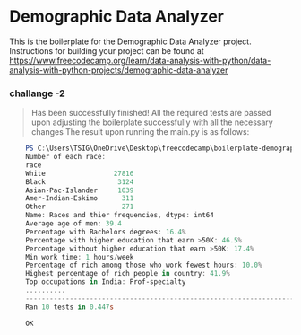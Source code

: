 # Demographic Data Analyzer

This is the boilerplate for the Demographic Data Analyzer project. Instructions for building your project can be found at https://www.freecodecamp.org/learn/data-analysis-with-python/data-analysis-with-python-projects/demographic-data-analyzer


### challange -2
> Has been successfully finished!
> All the required tests are passed upon adjusting the boilerplate successfully with all the necessary changes
> The result upon running the main.py is as follows:

```powershell
    PS C:\Users\TSIG\OneDrive\Desktop\freecodecamp\boilerplate-demographic-data-analyzer> python main.py
    Number of each race:
    race
    White                 27816
    Black                  3124
    Asian-Pac-Islander     1039
    Amer-Indian-Eskimo      311
    Other                   271
    Name: Races and thier frequencies, dtype: int64
    Average age of men: 39.4
    Percentage with Bachelors degrees: 16.4%
    Percentage with higher education that earn >50K: 46.5%
    Percentage without higher education that earn >50K: 17.4%
    Min work time: 1 hours/week
    Percentage of rich among those who work fewest hours: 10.0%
    Highest percentage of rich people in country: 41.9%
    Top occupations in India: Prof-specialty
    ..........
    ----------------------------------------------------------------------
    Ran 10 tests in 0.447s

    OK
```